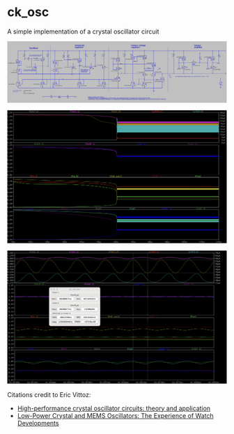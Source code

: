 # ck_osc
A simple implementation of a crystal oscillator circuit

![ck_osc_circuit](./ck_osc_circuit.png)

![ck_osc_startup_phase](./ck_osc_startup_phase.png)

![ck_osc_stable_phase](./ck_osc_stable_phase.png)

Citations credit to Eric Vittoz:
- [High-performance crystal oscillator circuits: theory and application](http://ieeexplore.ieee.org/document/318/)
- [Low-Power Crystal and MEMS Oscillators: The Experience of Watch Developments](https://link.springer.com/10.1007/978-90-481-9395-0)
